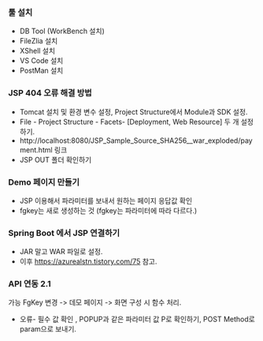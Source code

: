 ### 툴 설치 

- DB Tool (WorkBench 설치)
- FileZlia 설치
- XShell 설치
- VS Code 설치
- PostMan 설치

### JSP 404 오류 해결 방법 

- Tomcat 설치 및 환경 변수 설정, Project Structure에서 Module과 SDK 설정. 
- File - Project Structure - Facets- [Deployment, Web Resource] 두 개 설정하기.
- http://localhost:8080/JSP_Sample_Source_SHA256__war_exploded/payment.html 링크
- JSP OUT 폴더 확인하기

### Demo 페이지 만들기
- JSP 이용해서 파라미터를 보내서 원하는 페이지 응답값 확인
- fgkey는 새로 생성하는 것 (fgkey는 파라미터에 따라 다르다.)


### Spring Boot 에서 JSP 연결하기 

- JAR 말고 WAR 파일로 설정.
- 이후 https://azurealstn.tistory.com/75 참고.


### API 연동 2.1

가능 FgKey 변경 -> 데모 페이지 -> 화면 구성 시 함수 처리.

- 오류- 필수 값 확인 , POPUP과 같은 파라미터 값 P로 확인하기, POST Method로 param으로 보내기.